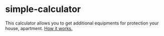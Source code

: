 # simple-calculator

This calculator allows you to get additional equipments for protection your house, apartment. <a href="http://simple-calculator.davidyuk.biz.ua/" target="_blank">How it works.</a>

